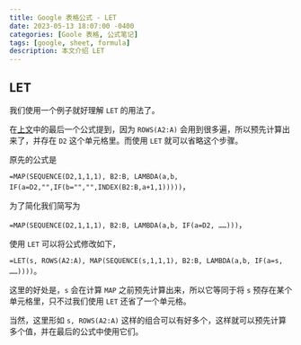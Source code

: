 ```yaml
---
title: Google 表格公式 - LET
date: 2023-05-13 18:07:00 -0400
categories: [Goole 表格, 公式笔记]
tags: [google, sheet, formula]
description: 本文介绍 LET
---
```


## LET

我们使用一个例子就好理解 `LET` 的用法了。

在[上文]({{site.url}}/posts/gsf5-time-cross/)中的最后一个公式提到，因为 `ROWS(A2:A)` 会用到很多遍，所以预先计算出来了，并存在 `D2` 这个单元格里。而使用 `LET` 就可以省略这个步骤。

原先的公式是 

`=MAP(SEQUENCE(D2,1,1,1), B2:B, LAMBDA(a,b, IF(a=D2,"",IF(b="","",INDEX(B2:B,a+1,1)))))`，

为了简化我们简写为

`=MAP(SEQUENCE(D2,1,1,1), B2:B, LAMBDA(a,b, IF(a=D2, ……)))`，

使用 `LET` 可以将公式修改如下，

`=LET(s, ROWS(A2:A), MAP(SEQUENCE(s,1,1,1), B2:B, LAMBDA(a,b, IF(a=s, ……))))`。

这里的好处是，`s` 会在计算 `MAP` 之前预先计算出来，所以它等同于将 `s` 预存在某个单元格里，只不过我们使用 `LET` 还省了一个单元格。

当然，这里形如 `s, ROWS(A2:A)` 这样的组合可以有好多个，这样就可以预先计算多个值，并在最后的公式中使用它们。
